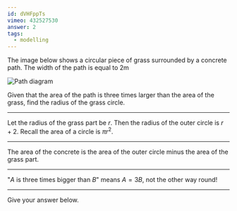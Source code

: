 ```yaml
---
id: dVHFppTs
vimeo: 432527530
answer: 2
tags:
  - modelling
---
```


The image below shows a circular piece of grass surrounded by a concrete path. The width of the path is equal to $2\text{m}$ 

![Path diagram](/img/learn/quad-13.svg)

Given that the area of the path is three times larger than the area of the grass, find the radius of the grass circle.

---

Let the radius of the grass part be $r$. Then the radius of the outer circle is $r+2$. Recall the area of a circle is $\pi r^{2}.$

---

The area of the concrete is the area of the outer circle minus the area of the grass part.

---

"$A$ is three times bigger than $B$" means $A = 3B$, not the other way round!

---

Give your answer below.
